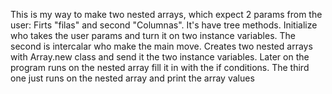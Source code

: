 This is my way to make two nested arrays, which expect 2 params from the user: Firts "filas" and second "Columnas". 
It's have tree methods. Initialize who takes the user params and turn it on two instance variables.
The second is intercalar who make the main move. Creates two nested arrays with Array.new class and send it the two instance variables. Later on the program runs on the nested array fill it in with the if conditions.
The third one just runs on the nested array and print the array values